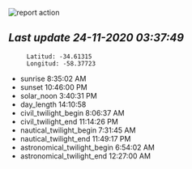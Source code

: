 ![report action](https://github.com/matiasz8/actions-for-reports/workflows/report%20action/badge.svg?branch=develop) 


## *****Last update 24-11-2020 03:37:49*****



		 Latitud: -34.61315
		 Longitud: -58.37723

 - sunrise 	 8:35:02 AM
 - sunset 	 10:46:00 PM
 - solar_noon 	 3:40:31 PM
 - day_length 	 14:10:58
 - civil_twilight_begin 	 8:06:37 AM
 - civil_twilight_end 	 11:14:26 PM
 - nautical_twilight_begin 	 7:31:45 AM
 - nautical_twilight_end 	 11:49:17 PM
 - astronomical_twilight_begin 	 6:54:02 AM
 - astronomical_twilight_end 	 12:27:00 AM
